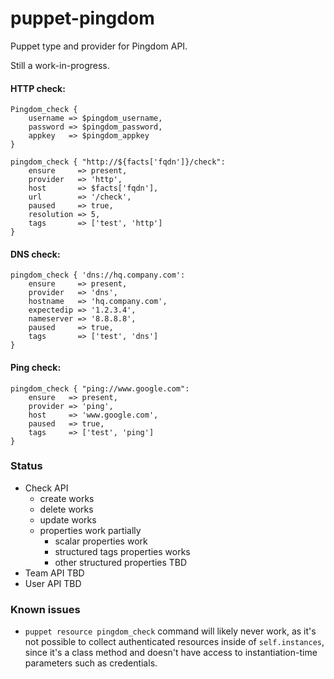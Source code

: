 # puppet-pingdom
Puppet type and provider for Pingdom API. 

Still a work-in-progress.

#### HTTP check:
```puppet
Pingdom_check {
    username => $pingdom_username,
    password => $pingdom_password,
    appkey   => $pingdom_appkey
}

pingdom_check { "http://${facts['fqdn']}/check":
    ensure     => present,
    provider   => 'http',
    host       => $facts['fqdn'],
    url        => '/check',
    paused     => true,
    resolution => 5,
    tags       => ['test', 'http']
}
```

#### DNS check:
```puppet
pingdom_check { 'dns://hq.company.com':
    ensure     => present,
    provider   => 'dns',
    hostname   => 'hq.company.com',
    expectedip => '1.2.3.4',
    nameserver => '8.8.8.8',
    paused     => true,
    tags       => ['test', 'dns']
}
```
#### Ping check:
```puppet
pingdom_check { "ping://www.google.com":
    ensure   => present,
    provider => 'ping',
    host     => 'www.google.com',
    paused   => true,
    tags     => ['test', 'ping']
}
```
### Status
- Check API
  - create works
  - delete works
  - update works 
  - properties work partially
      - scalar properties work
      - structured tags properties works
      - other structured properties TBD
- Team API TBD
- User API TBD

### Known issues
- `puppet resource pingdom_check` command will likely never work, as it's not possible to collect authenticated resources inside of `self.instances`, since it's a class method and doesn't have access to instantiation-time parameters such as credentials.
  
